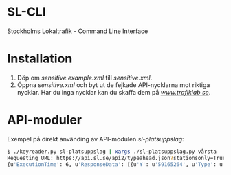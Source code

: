SL-CLI
======

Stockholms Lokaltrafik - Command Line Interface

# Installation
1. Döp om *sensitive.example.xml* till *sensitive.xml*.
2. Öppna *sensitive.xml* och byt ut de fejkade API-nycklarna mot riktiga nycklar. Har du inga
   nycklar kan du skaffa dem på *www.trafiklab.se*.

# API-moduler
Exempel på direkt använding av API-modulen *sl-platsuppslag*:
```bash
$ ./keyreader.py sl-platsuppslag | xargs ./sl-platsuppslag.py vårsta
Requesting URL: https://api.sl.se/api2/typeahead.json?stationsonly=True&searchstring=v%C3%A5rsta&maxresults=10&key=828a153284f5464f971e9362cbc36ba9
{u'ExecutionTime': 6, u'ResponseData': [{u'Y': u'59165264', u'Type': u'Station', u'SiteId': u'7305', u'Name': u'V\xc3\xa5rsta centrum (Botkyrka)', u'X': u'17797365'}, {u'Y': u'59626105', u'Type': u'Station', u'SiteId': u'5018', u'Name': u'M\xc3\xa4rsta v\xc3\xa5rdcentral (Sigtuna)', u'X': u'17858123'}, {u'Y': u'59273602', u'Type': u'Station', u'SiteId': u'9286', u'Name': u'V\xc3\xa5rberg (Stockholm)', u'X': u'17887931'}, {u'Y': u'59275867', u'Type': u'Station', u'SiteId': u'1796', u'Name': u'V\xc3\xa5rbergs centrum (Stockholm)', u'X': u'17886592'}, {u'Y': u'59263516', u'Type': u'Station', u'SiteId': u'9285', u'Name': u'V\xc3\xa5rby g\xc3\xa5rd (Huddinge)', u'X': u'17886520'}, {u'Y': u'59271328', u'Type': u'Station', u'SiteId': u'1689', u'Name': u'V\xc3\xa5rberg (p\xc3\xa5 Svanholmsv\xc3\xa4gen)  (Stockholm)', u'X': u'17889261'}, {u'Y': u'59219829', u'Type': u'Station', u'SiteId': u'7470', u'Name': u'V\xc3\xa5rbov\xc3\xa4gen (S\xc3\xb6dert\xc3\xa4lje)', u'X': u'17636197'}, {u'Y': u'59261521', u'Type': u'Station', u'SiteId': u'7139', u'Name': u'V\xc3\xa5rby brygga (Huddinge)', u'X': u'17878663'}, {u'Y': u'59256999', u'Type': u'Station', u'SiteId': u'7122', u'Name': u'V\xc3\xa5rby k\xc3\xa4lla (Huddinge)', u'X': u'17880883'}, {u'Y': u'59165264', u'Type': u'Station', u'SiteId': u'7305', u'Name': u'V\xc3\x85RC', u'X': u'17797365'}], u'Message': None, u'StatusCode': 0}
```
